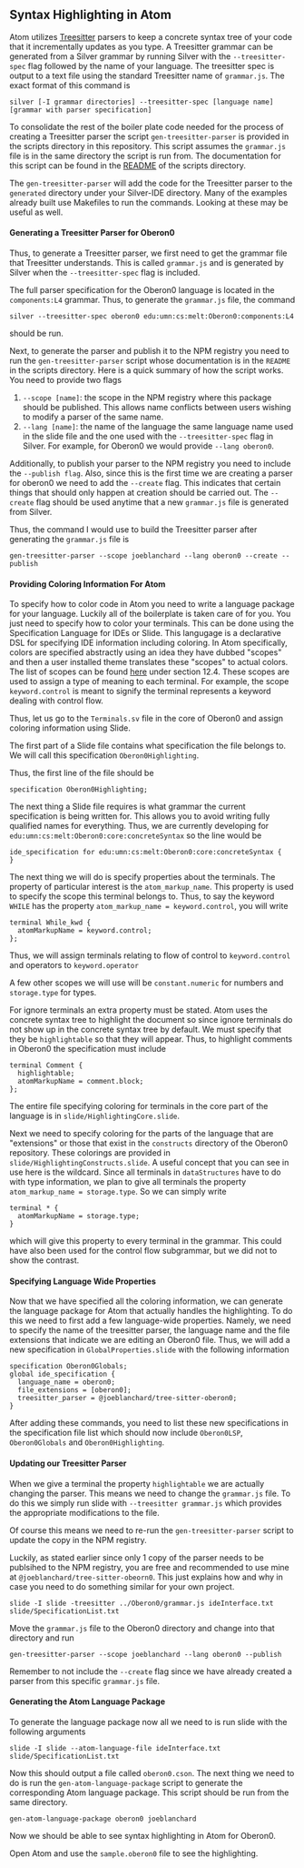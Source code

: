 Syntax Highlighting in Atom
----------------------------
Atom utilizes [Treesitter](https://tree-sitter.github.io/tree-sitter/)
parsers to keep a concrete syntax tree of your code that it
incrementally updates as you type. A Treesitter grammar can be
generated from a Silver grammar by running Silver with the
`--treesitter-spec` flag followed by the name of your language.
The treesitter spec is output to a text file using the standard
 Treesitter name of `grammar.js`. The exact format of this command is

 `silver [-I grammar directories] --treesitter-spec [language name] [grammar with parser specification]`

 To consolidate the rest of the boiler plate code needed for the process of creating a
 Treesitter parser the script `gen-treesitter-parser` is provided in the scripts directory
 in this repository. This script assumes the `grammar.js` file is in the same directory
 the script is run from. The documentation for this script can be found in the [README](../scripts) of the scripts directory.

 The `gen-treesitter-parser` will add the code for the Treesitter parser to the `generated` directory under your Silver-IDE directory. Many of the examples already built use Makefiles to run the commands. Looking at these may be useful as well.

#### Generating a Treesitter Parser for Oberon0
Thus, to generate a Treesitter parser, we first need to
get the grammar file that Treesitter understands. This is
called `grammar.js` and is generated by Silver when the
`--treesitter-spec` flag is included.

The full parser specification for the Oberon0 language
is located in the `components:L4` grammar. Thus, to
generate the `grammar.js` file, the command

`silver --treesitter-spec oberon0 edu:umn:cs:melt:Oberon0:components:L4`

should be run.

Next, to generate the parser and publish it to the NPM
registry you need to run the `gen-treesitter-parser`
script whose documentation is in the `README` in the
scripts directory. Here is a quick summary of how the script works.
You need to provide two flags
1. `--scope [name]`: the scope in the NPM registry where this package should
be published. This allows name conflicts between users wishing to modify a
parser of the same name.
2. `--lang [name]`: the name of the language the same language name used in
the slide file and the one used with the `--treesitter-spec` flag in Silver.
For example, for Oberon0 we would provide `--lang oberon0`.

Additionally, to publish your parser to the NPM registry you need to include
the `--publish flag`. Also, since this is the first time we are creating
a parser for oberon0 we need to add the `--create` flag. This indicates
that certain things that should only happen at creation should be carried
out. The `--create` flag should be used anytime that a new `grammar.js` file
is generated from Silver.

Thus, the command I would use to build the Treesitter parser after generating
the `grammar.js` file is

`gen-treesitter-parser --scope joeblanchard --lang oberon0 --create --publish`


#### Providing Coloring Information For Atom
To specify how to color code in Atom you need to write a language package
for your language. Luckily all of the boilerplate is taken care of for you.
You just need to specify how to color your terminals. This can be done using
the Specification Language for IDEs or Slide.
This langugage is a declarative
DSL for specifying IDE information including coloring. In Atom specifically,
colors are specified abstractly using an idea they have dubbed "scopes"
and then a user installed theme translates these "scopes" to actual colors.
The list of scopes can be found
 [here](https://macromates.com/manual/en/language_grammars.html) under section 12.4.
 These scopes are used to assign a type of meaning to each terminal.
 For example, the scope `keyword.control` is meant to signify the terminal
 represents a keyword dealing with control flow.

 Thus, let us go to the `Terminals.sv` file in the core of Oberon0 and assign
 coloring information using Slide.

 The first part of a Slide file contains what specification the file belongs
 to. We will call this specification `Oberon0Highlighting`.

 Thus, the first line of the file should be

`specification Oberon0Highlighting;`

The next thing a Slide file requires is what grammar the current
specification is being written for. This allows you to avoid writing fully
qualified names for everything. Thus, we are currently developing for
`edu:umn:cs:melt:Oberon0:core:concreteSyntax` so the line would be

`ide_specification for edu:umn:cs:melt:Oberon0:core:concreteSyntax {  
}`

The next thing we will do is specify properties about the terminals. The
property of particular interest is the `atom_markup_name`. This property
is used to specify the scope this terminal belongs to. Thus, to say the
keyword `WHILE` has the property `atom_markup_name = keyword.control`, you
will write

```
terminal While_kwd {
  atomMarkupName = keyword.control;
};
```
Thus, we will assign terminals relating to flow of control to
 `keyword.control` and operators to `keyword.operator`

A few other scopes we will use will be `constant.numeric` for numbers and
`storage.type` for types.

For ignore terminals an extra property must be stated. Atom uses the
concrete syntax tree to highlight the document so since ignore terminals
do not show up in the concrete syntax tree by default. We must specify that
they be `highlightable` so that they will appear.
Thus, to highlight comments in Oberon0 the specification must include
```
terminal Comment {
  highlightable;
  atomMarkupName = comment.block;
};
```
The entire file specifying coloring for terminals
in the core part of the language is in `slide/HighlightingCore.slide`.

Next we need to specify coloring for the parts of the language that are
"extensions" or those that exist in the `constructs` directory of the
Oberon0 repository. These colorings are provided in
`slide/HighlightingConstructs.slide`. A useful concept that you can see in
use here is the wildcard. Since all terminals in `dataStructures` have to do
with type information, we plan to give all terminals the property
`atom_markup_name = storage.type`. So we can simply write
```
terminal * {
  atomMarkupName = storage.type;
}
```
which will give this property to every terminal in the grammar. This could
have also been used for the control flow subgrammar, but we did not to show
the contrast.

#### Specifying Language Wide Properties
Now that we have specified all the coloring information, we can generate
the language package for Atom that actually handles the highlighting. To do
this we need to first add a few language-wide properties. Namely, we need
to specify the name of the treesitter parser, the language name and the file
extensions that indicate we are editing an Oberon0 file.
Thus, we will add a new specification in `GlobalProperties.slide` with the following
information
```
specification Oberon0Globals;
global ide_specification {
  language_name = oberon0;
  file_extensions = [oberon0];
  treesitter_parser = @joeblanchard/tree-sitter-oberon0;
}
```
After adding these commands, you need to list these new specifications
in the specification file list which should now include `Oberon0LSP`,
 `Oberon0Globals` and `Oberon0Highlighting`.

 #### Updating our Treesitter Parser
When we give a terminal the property `highlightable` we are actually
 changing the parser. This means we need to change the `grammar.js` file.
 To do this we simply run slide with `--treesitter grammar.js` which
 provides the appropriate modifications to the file.

Of course this means we need to re-run the `gen-treesitter-parser` script
to update the copy in the NPM registry.

Luckily, as stated earlier since only 1 copy of the parser needs to be
publsihed to the NPM registry, you are free and recommended to use mine at
`@joeblanchard/tree-sitter-obeorn0`. This just explains how and why in case
you need to do something similar for your own project.


`slide -I slide -treesitter ../Oberon0/grammar.js ideInterface.txt slide/SpecificationList.txt`

Move the `grammar.js` file to the Oberon0 directory and change into that
directory and run

`gen-treesitter-parser --scope joeblanchard --lang oberon0 --publish`

Remember to not include the `--create` flag since we have already created
a parser from this specific `grammar.js` file.

 #### Generating the Atom Language Package
 To generate the language package now all we need to is run slide with
 the following arguments

 `slide -I slide --atom-language-file ideInterface.txt slide/SpecificationList.txt`

Now this should output a file called `oberon0.cson`. The next thing we need
to do is run the `gen-atom-language-package` script to generate the
corresponding Atom language package. This script should be run from the
same directory.

`gen-atom-language-package oberon0 joeblanchard`

Now we should be able to see syntax highlighting in Atom for Oberon0.

Open Atom and use the `sample.oberon0` file to see the highlighting.

